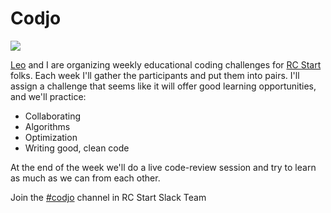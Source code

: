 # Codjo

<img src="http://i.imgur.com/cxwlPpE.png" />

[Leo](https://github.com/leotrs) and I are organizing weekly educational coding challenges for [RC Start](https://www.recurse.com/blog/99-free-one-on-one-mentorship-for-new-programmers) folks. Each week I'll gather the participants and put them into pairs. I'll assign a challenge that seems like it will offer good learning opportunities, and we'll practice:

- Collaborating
- Algorithms
- Optimization
- Writing good, clean code

At the end of the week we'll do a live code-review session and try to learn as much as we can from each other.

Join the [#codjo](https://rcstart.slack.com/archives/codjo) channel in RC Start Slack Team
